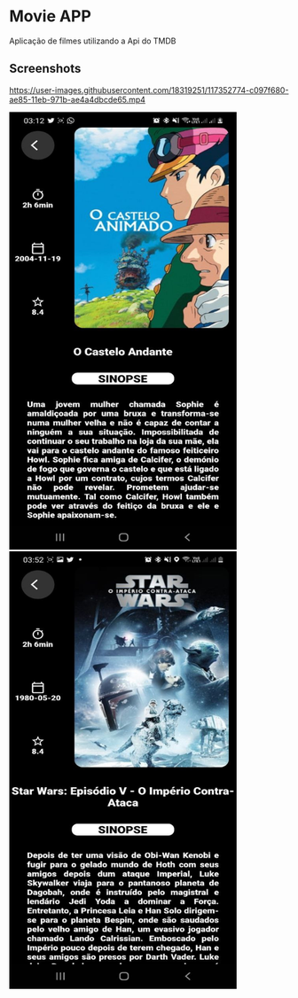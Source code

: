 # Movie APP

Aplicação de filmes utilizando a Api do TMDB

## Screenshots

https://user-images.githubusercontent.com/18319251/117352774-c097f680-ae85-11eb-971b-ae4a4dbcde65.mp4

<img src="photo4945257832203266320.jpg" width="410" height="790">      <img src="photo4945257832203266321.jpg" width="410" height="790">

<vid src="246ce6d5-2b7a-4f26-94a1-05c97b097871.mp4" width="410" height="790">





